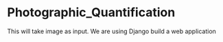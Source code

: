 # Photographic_Quantification
This will take image as input.
We are using Django build a web application